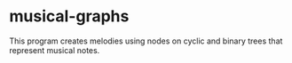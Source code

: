 # musical-graphs
This program creates melodies using nodes on cyclic and binary trees that represent musical notes.
